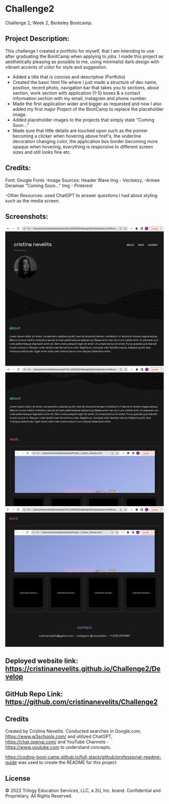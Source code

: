 # Challenge2
Challenge 2, Week 2, Berkeley Bootcamp.

## Project Description:

This challenge I created a portfolio for myself, that I am intending to use after graduating the BootCamp when applying to jobs. I made this project as aesthetically pleasing as possible to me, using minimalist dark design with vibrant accents of color for style and suggestion. 

- Added a title that is concise and descriptive (Portfolio)
- Created the basic html file where I just made a structure of dev name, position, recent photo, navigation bar that takes you to sections, about section, work section with application (1-5) boxes & a contact information section with my email, instagram and phone number.
- Made the first application wider and bigger as requested and now I also added my first major Project of the BootCamp to replace the placeholder image.
- Added placeholder images to the projects that simply state "Coming Soon..."
- Made sure that little details are touched upon such as the pointer becoming a clicker when hovering above href's, the underline decoration changing color, the application box border becoming more opaque when hovering, everything is responsive to different screen sizes and still looks fine etc.

## Credits:

Font: Google Fonts
-Image Sources: Header Wave Img - Vecteezy, -Arinee Deramae
        "Coming Soon..." Img - Pinterest 

-Other Resources: used ChatGPT to answer questions I had about styling such as the media screen.

## Screenshots:

![Screenshot#1](https://github.com/cristinanevelits/Challenge2/blob/main/Develop/assets/images/Screenshot%202023-06-30%20at%204.42.52%20PM.png)
![Screenshot#2](https://github.com/cristinanevelits/Challenge2/blob/main/Develop/assets/images/Screenshot%202023-06-30%20at%204.43.11%20PM.png)
![Screenshot#3](https://github.com/cristinanevelits/Challenge2/blob/main/Develop/assets/images/Screenshot%202023-06-30%20at%204.43.37%20PM.png)

## Deployed website link: https://cristinanevelits.github.io/Challenge2/Develop


## GitHub Repo Link: https://github.com/cristinanevelits/Challenge2

## Credits

Created by Cristina Nevelits. Conducted searches in Google.com, https://www.w3schools.com/ and utilized ChatGPT, https://chat.openai.com/ and YouTube Channels - https://www.youtube.com to understand concepts.

https://coding-boot-camp.github.io/full-stack/github/professional-readme-guide was used to create the README for this project

## License

© 2022 Trilogy Education Services, LLC, a 2U, Inc. brand. Confidential and Proprietary. All Rights Reserved.